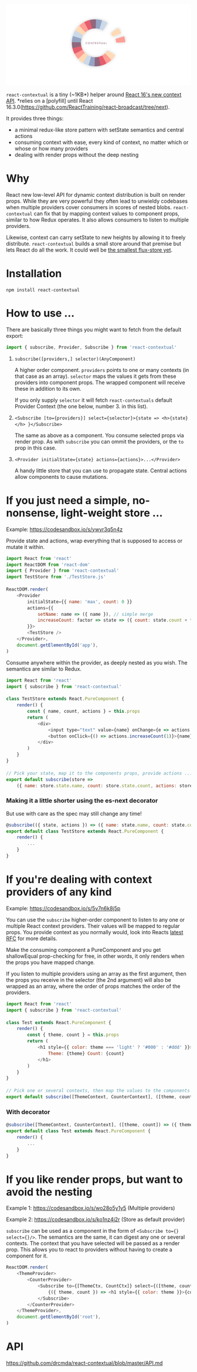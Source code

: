 ![](contextual.jpg)

`react-contextual` is a tiny (~1KB*) helper around [React 16's new context API](https://github.com/acdlite/rfcs/blob/new-version-of-context/text/0000-new-version-of-context.md). *relies on a [polyfill] until React 16.3.0(https://github.com/ReactTraining/react-broadcast/tree/next).

It provides three things:

* a minimal redux-like store pattern with setState semantics and central actions
* consuming context with ease, every kind of context, no matter which or whose or how many providers
* dealing with render props without the deep nesting

# Why

React new low-level API for dynamic context distribution is built on render props. While they are very powerful they often lead to unwieldy codebases when multiple providers cover consumers in scores of nested blobs. `react-contextual` can fix that by mapping context values to component props, similar to how Redux operates. It also allows consumers to listen to multiple providers.

Likewise, context can carry setState to new heights by allowing it to freely distribute. `react-contextual` builds a small store around that premise but lets React do all the work. It could well be [the smallest flux-store yet](https://github.com/drcmda/react-contextual/blob/master/src/store.js).

# Installation

    npm install react-contextual

# How to use ...

There are basically three things you might want to fetch from the default export:

```js
import { subscribe, Provider, Subscribe } from 'react-contextual'
```

1. `subscribe([providers,] selector)(AnyComponent)`

   A higher order component. `providers` points to one or many contexts (in that case as an array). `selector` maps the values it gets from these providers into component props. The wrapped component will receive these in addition to its own. 
   
   If you only supply `selector` it will fetch `react-contextuals` default Provider Context (the one below, number 3. in this list).

2. `<Subscribe [to={providers}] select={selector}>{state => <h>{state}</h> }</Subscribe>`

   The same as above as a component. You consume selected props via render prop. As with `subscribe` you can ommit the providers, or the `to` prop in this case.

3. `<Provider initialState={state} actions={actions}>...</Provider>`

   A handy little store that you can use to propagate state. Central actions allow components to cause mutations.

# If you just need a simple, no-nonsense, light-weight store ...

Example: https://codesandbox.io/s/ywyr3q5n4z

Provide state and actions, wrap everything that is supposed to access or mutate it within.

```js
import React from 'react'
import ReactDOM from 'react-dom'
import { Provider } from 'react-contextual'
import TestStore from './TestStore.js'

ReactDOM.render(
    <Provider
        initialState={{ name: 'max', count: 0 }}
        actions={{
            setName: name => ({ name }), // simple merge
            increaseCount: factor => state => ({ count: state.count + factor }), // functional merge
        }}>
        <TestStore />
    </Provider>,
    document.getElementById('app'),
)
```

Consume anywhere within the provider, as deeply nested as you wish. The semantics are similar to Redux.

```js
import React from 'react'
import { subscribe } from 'react-contextual'

class TestStore extends React.PureComponent {
    render() {
        const { name, count, actions } = this.props
        return (
            <div>
                <input type="text" value={name} onChange={e => actions.setName(e.target.value)} />
                <button onClick={() => actions.increaseCount(1)}>{name}: {count}</button>
            </div>
        )
    }
}

// Pick your state, map it to the components props, provide actions ...
export default subscribe(store => 
    ({ name: store.state.name, count: store.state.count, actions: store.actions }))(TestStore)
```

### Making it a little shorter using the es-next decorator

But use with care as the spec may still change any time!

```js
@subscribe(({ state, actions }) => ({ name: state.name, count: state.count, actions }))
export default class TestStore extends React.PureComponent {
    render() {
        ...
    }
}
```

# If you're dealing with context providers of any kind

Example: https://codesandbox.io/s/5v7n6k8j5p

You can use the `subscribe` higher-order component to listen to any one or multiple React context providers. Their values will be mapped to regular props. You provide context as you normally would, look into Reacts [latest RFC](https://github.com/acdlite/rfcs/blob/new-version-of-context/text/0000-new-version-of-context.md) for more details.

Make the consuming component a PureComponent and you get shallowEqual prop-checking for free, in other words, it only renders when the props you have mapped change.

If you listen to multiple providers using an array as the first argument, then the props you receive in the selector (the 2nd argument) will also be wrapped as an array, where the order of props matches the order of the providers. 

```js
import React from 'react'
import { subscribe } from 'react-contextual'

class Test extends React.PureComponent {
    render() {
        const { theme, count } = this.props
        return (
            <h1 style={{ color: theme === 'light' ? '#000' : '#ddd' }}>
                Theme: {theme} Count: {count}
            </h1>
        )
    }
}

// Pick one or several contexts, then map the values to the components props ...
export default subscribe([ThemeContext, CounterContext], ([theme, count]) => ({ theme, count }))(Test)
```

### With decorator

```js
@subscribe([ThemeContext, CounterContext], ([theme, count]) => ({ theme, count }))
export default class Test extends React.PureComponent {
    render() {
        ...
    }
}
```

# If you like render props, but want to avoid the nesting

Example 1: https://codesandbox.io/s/wo28o5y1y5 (Multiple providers)

Example 2: https://codesandbox.io/s/ko1nz4j2r (Store as default provider)

`subscribe` can be used as a component in the form of `<Subscribe to={} select={}/>`. The semantics are the same, it can digest any one or several contexts. The context that you have selected will be passed as a render prop. This allows you to react to providers without having to create a component for it.

```js
ReactDOM.render(
    <ThemeProvider>
        <CounterProvider>
            <Subscribe to={[ThemeCtx, CountCtx]} select={([theme, count]) => ({ theme, count })}>
                {({ theme, count }) => <h1 style={{ color: theme }}>{count}</h1>}
            </Subscribe>
        </CounterProvider>
    </ThemeProvider>,
    document.getElementById('root'),
)
```

# API

https://github.com/drcmda/react-contextual/blob/master/API.md
